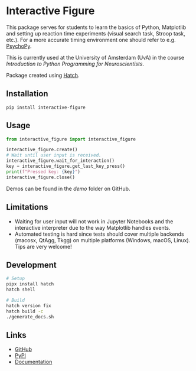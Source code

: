 # Interactive Figure

This package serves for students to learn the basics of Python, Matplotlib and setting up reaction time experiments (visual search task, Stroop task, etc.). For a more accurate timing environment one should refer to e.g. [PsychoPy](https://www.psychopy.org/).

This is currently used at the University of Amsterdam (UvA) in the course *Introduction to Python Programming for Neuroscientists*.

Package created using [Hatch](https://hatch.pypa.io).

## Installation

```shell
pip install interactive-figure
```

## Usage

```python
from interactive_figure import interactive_figure

interactive_figure.create()
# Wait until user input is received.
interactive_figure.wait_for_interaction()
key = interactive_figure.get_last_key_press()
print(f"Pressed key: {key}")
interactive_figure.close()
```

Demos can be found in the *demo* folder on GitHub.

## Limitations

- Waiting for user input will not work in Jupyter Notebooks and the interactive interpreter due to the way Matplotlib handles events.
- Automated testing is hard since tests should cover multiple backends (macosx, QtAgg, Tkgg) on multiple platforms (Windows, macOS, Linux). Tips are very welcome!

## Development

```bash
# Setup
pipx install hatch
hatch shell

# Build
hatch version fix
hatch build -c
./generate_docs.sh
```

## Links

- [GitHub](https://github.com/teuncm/interactive-figure)
- [PyPI](https://pypi.org/project/interactive-figure/)
- [Documentation](https://teuncm.github.io/interactive-figure/autoapi/interactive_figure/interactive_figure/index.html)